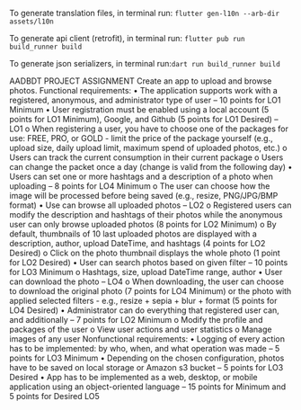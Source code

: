 
To generate translation files, in terminal run: `flutter gen-l10n --arb-dir assets/l10n`

To generate api client (retrofit), in terminal run: `flutter pub run build_runner build`

To generate json serializers, in terminal run:`dart run build_runner build`



AADBDT PROJECT ASSIGNMENT
Create an app to upload and browse photos.
Functional requirements:
• The application supports work with a registered, anonymous, and administrator type of user –
10 points for LO1 Minimum
• User registration must be enabled using a local account (5 points for LO1 Minimum), Google,
and Github (5 points for LO1 Desired) – LO1
o When registering a user, you have to choose one of the packages for use: FREE, PRO, or
GOLD - limit the price of the package yourself (e.g., upload size, daily upload limit,
maximum spend of uploaded photos, etc.)
o Users can track the current consumption in their current package
o Users can change the packet once a day (change is valid from the following day)
• Users can set one or more hashtags and a description of a photo when uploading – 8 points for
LO4 Minimum
o The user can choose how the image will be processed before being saved (e.g., resize,
PNG/JPG/BMP format)
• Use can browse all uploaded photos – LO2
o Registered users can modify the description and hashtags of their photos while the
anonymous user can only browse uploaded photos (8 points for LO2 Minimum)
o By default, thumbnails of 10 last uploaded photos are displayed with a description,
author, upload DateTime, and hashtags (4 points for LO2 Desired)
o Click on the photo thumbnail displays the whole photo (1 point for LO2 Desired)
• User can search photos based on given filter – 10 points for LO3 Minimum
o Hashtags, size, upload DateTime range, author
• User can download the photo – LO4
o When downloading, the user can choose to download the original photo (7 points for
LO4 Minimum) or the photo with applied selected filters - e.g., resize + sepia + blur +
format (5 points for LO4 Desired)
• Administrator can do everything that registered user can, and additionally – 7 points for LO2
Minimum
o Modify the profile and packages of the user
o View user actions and user statistics
o Manage images of any user
Nonfunctional requirements:
• Logging of every action has to be implemented: by who, when, and what operation was made –
5 points for LO3 Minimum
• Depending on the chosen configuration, photos have to be saved on local storage or Amazon s3
bucket – 5 points for LO3 Desired
• App has to be implemented as a web, desktop, or mobile application using an object-oriented
language – 15 points for Minimum and 5 points for Desired LO5

